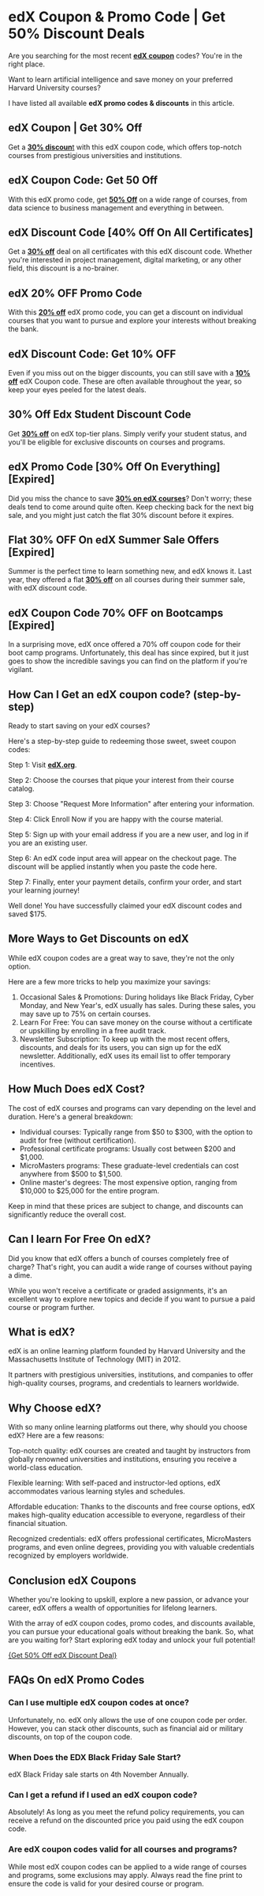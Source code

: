# edX Coupon & Promo Code | Get 50% Discount Deals

Are you searching for the most recent [**edX coupon**](https://edx.sjv.io/g1EPz5) codes? You're in the right place.

Want to learn artificial intelligence and save money on your preferred Harvard University courses?

I have listed all available **edX promo codes & discounts** in this article.

## edX Coupon | Get 30% Off

Get a [**30% discoun**t](https://edx.sjv.io/g1EPz5) with this edX coupon code, which offers top-notch courses from prestigious universities and institutions.

## edX Coupon Code: Get 50 Off

With this edX promo code, get [**50% Off**](https://edx.sjv.io/g1EPz5) on a wide range of courses, from data science to business management and everything in between.

## edX Discount Code [40% Off On All Certificates]

Get a [**30% off**](https://edx.sjv.io/g1EPz5) deal on all certificates with this edX discount code. Whether you're interested in project management, digital marketing, or any other field, this discount is a no-brainer.

## edX 20% OFF Promo Code

With this [**20% off**](https://edx.sjv.io/g1EPz5) edX promo code, you can get a discount on individual courses that you want to pursue and explore your interests without breaking the bank.

## edX Discount Code: Get 10% OFF

Even if you miss out on the bigger discounts, you can still save with a [**10% off**](https://edx.sjv.io/g1EPz5) edX Coupon code. These are often available throughout the year, so keep your eyes peeled for the latest deals.

## 30% Off Edx Student Discount Code

Get [**30% off**](https://edx.sjv.io/g1EPz5) on edX top-tier plans. Simply verify your student status, and you'll be eligible for exclusive discounts on courses and programs.

## edX Promo Code [30% Off On Everything] [Expired]

Did you miss the chance to save [**30% on edX courses**](https://edx.sjv.io/g1EPz5)? Don't worry; these deals tend to come around quite often. Keep checking back for the next big sale, and you might just catch the flat 30% discount before it expires.

## Flat 30% OFF On edX Summer Sale Offers [Expired]

Summer is the perfect time to learn something new, and edX knows it. Last year, they offered a flat [**30% off**](https://edx.sjv.io/g1EPz5) on all courses during their summer sale, with edX discount code.

## edX Coupon Code 70% OFF on Bootcamps [Expired]

In a surprising move, edX once offered a 70% off coupon code for their boot camp programs. Unfortunately, this deal has since expired, but it just goes to show the incredible savings you can find on the platform if you're vigilant.

## How Can I Get an edX coupon code? (step-by-step)

Ready to start saving on your edX courses?

Here's a step-by-step guide to redeeming those sweet, sweet coupon codes:

Step 1: Visit [**edX.org**](https://edx.sjv.io/g1EPz5).

Step 2: Choose the courses that pique your interest from their course catalog.

Step 3: Choose "Request More Information" after entering your information.

Step 4: Click Enroll Now if you are happy with the course material.

Step 5: Sign up with your email address if you are a new user, and log in if you are an existing user.

Step 6: An edX code input area will appear on the checkout page. The discount will be applied instantly when you paste the code here.

Step 7: Finally, enter your payment details, confirm your order, and start your learning journey!

Well done! You have successfully claimed your edX discount codes and saved $175.

## More Ways to Get Discounts on edX

While edX coupon codes are a great way to save, they're not the only option.

Here are a few more tricks to help you maximize your savings:

1. Occasional Sales & Promotions: During holidays like Black Friday, Cyber Monday, and New Year's, edX usually has sales. During these sales, you may save up to 75% on certain courses.
2. Learn For Free: You can save money on the course without a certificate or upskilling by enrolling in a free audit track.
3. Newsletter Subscription: To keep up with the most recent offers, discounts, and deals for its users, you can sign up for the edX newsletter. Additionally, edX uses its email list to offer temporary incentives.

## How Much Does edX Cost?

The cost of edX courses and programs can vary depending on the level and duration. Here's a general breakdown:

* Individual courses: Typically range from $50 to $300, with the option to audit for free (without certification).
* Professional certificate programs: Usually cost between $200 and $1,000.
* MicroMasters programs: These graduate-level credentials can cost anywhere from $500 to $1,500.
* Online master's degrees: The most expensive option, ranging from $10,000 to $25,000 for the entire program.

Keep in mind that these prices are subject to change, and discounts can significantly reduce the overall cost.

## Can I learn For Free On edX?

Did you know that edX offers a bunch of courses completely free of charge? That's right, you can audit a wide range of courses without paying a dime.

While you won't receive a certificate or graded assignments, it's an excellent way to explore new topics and decide if you want to pursue a paid course or program further.

## What is edX?

edX is an online learning platform founded by Harvard University and the Massachusetts Institute of Technology (MIT) in 2012.

It partners with prestigious universities, institutions, and companies to offer high-quality courses, programs, and credentials to learners worldwide.

## Why Choose edX?

With so many online learning platforms out there, why should you choose edX? Here are a few reasons:

Top-notch quality: edX courses are created and taught by instructors from globally renowned universities and institutions, ensuring you receive a world-class education.

Flexible learning: With self-paced and instructor-led options, edX accommodates various learning styles and schedules.

Affordable education: Thanks to the discounts and free course options, edX makes high-quality education accessible to everyone, regardless of their financial situation.

Recognized credentials: edX offers professional certificates, MicroMasters programs, and even online degrees, providing you with valuable credentials recognized by employers worldwide.

## Conclusion edX Coupons

Whether you're looking to upskill, explore a new passion, or advance your career, edX offers a wealth of opportunities for lifelong learners.

With the array of edX coupon codes, promo codes, and discounts available, you can pursue your educational goals without breaking the bank. So, what are you waiting for? Start exploring edX today and unlock your full potential!

[{Get 50% Off edX Discount Deal}](https://bit.ly/4eVs6WQ)

## FAQs On edX Promo Codes

### Can I use multiple edX coupon codes at once?

Unfortunately, no. edX only allows the use of one coupon code per order. However, you can stack other discounts, such as financial aid or military discounts, on top of the coupon code.

### When Does the EDX Black Friday Sale Start?

edX Black Friday sale starts on 4th November Annually.

### Can I get a refund if I used an edX coupon code?

Absolutely! As long as you meet the refund policy requirements, you can receive a refund on the discounted price you paid using the edX coupon code.

### Are edX coupon codes valid for all courses and programs?

While most edX coupon codes can be applied to a wide range of courses and programs, some exclusions may apply. Always read the fine print to ensure the code is valid for your desired course or program.
